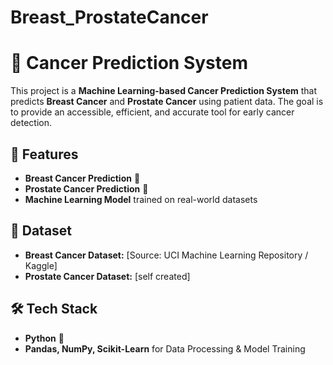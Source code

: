 # Breast_ProstateCancer
# 🏥 Cancer Prediction System

This project is a **Machine Learning-based Cancer Prediction System** that predicts **Breast Cancer** and **Prostate Cancer** using patient data. The goal is to provide an accessible, efficient, and accurate tool for early cancer detection.  

## 🚀 Features  
- **Breast Cancer Prediction** 🩷  
- **Prostate Cancer Prediction** 💙  
- **Machine Learning Model** trained on real-world datasets  


## 📂 Dataset  
- **Breast Cancer Dataset:** [Source: UCI Machine Learning Repository / Kaggle]  
- **Prostate Cancer Dataset:** [self created]  

## 🛠️ Tech Stack  
- **Python** 🐍  
- **Pandas, NumPy, Scikit-Learn** for Data Processing & Model Training  

